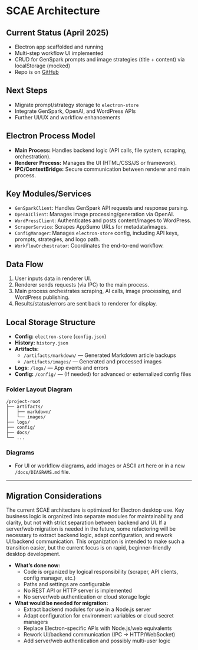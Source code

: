 # SCAE Architecture

## Current Status (April 2025)
- Electron app scaffolded and running
- Multi-step workflow UI implemented
- CRUD for GenSpark prompts and image strategies (title + content) via localStorage (mocked)
- Repo is on [GitHub](https://github.com/DonMecca/stackauto)

## Next Steps
- Migrate prompt/strategy storage to `electron-store`
- Integrate GenSpark, OpenAI, and WordPress APIs
- Further UI/UX and workflow enhancements

## Electron Process Model
- **Main Process:** Handles backend logic (API calls, file system, scraping, orchestration).
- **Renderer Process:** Manages the UI (HTML/CSS/JS or framework).
- **IPC/ContextBridge:** Secure communication between renderer and main process.

## Key Modules/Services
- `GenSparkClient`: Handles GenSpark API requests and response parsing.
- `OpenAIClient`: Manages image processing/generation via OpenAI.
- `WordPressClient`: Authenticates and posts content/images to WordPress.
- `ScraperService`: Scrapes AppSumo URLs for metadata/images.
- `ConfigManager`: Manages `electron-store` config, including API keys, prompts, strategies, and logo path.
- `WorkflowOrchestrator`: Coordinates the end-to-end workflow.

## Data Flow
1. User inputs data in renderer UI.
2. Renderer sends requests (via IPC) to the main process.
3. Main process orchestrates scraping, AI calls, image processing, and WordPress publishing.
4. Results/status/errors are sent back to renderer for display.

## Local Storage Structure
- **Config:** `electron-store` (`config.json`)
- **History:** `history.json`
- **Artifacts:**
  - `/artifacts/markdown/` — Generated Markdown article backups
  - `/artifacts/images/` — Generated and processed images
- **Logs:** `/logs/` — App events and errors
- **Config:** `/config/` — (If needed) for advanced or externalized config files

### Folder Layout Diagram

```
/project-root
├── artifacts/
│   ├── markdown/
│   └── images/
├── logs/
├── config/
├── docs/
└── ...
```

### Diagrams
- For UI or workflow diagrams, add images or ASCII art here or in a new `/docs/DIAGRAMS.md` file.

---

## Migration Considerations

The current SCAE architecture is optimized for Electron desktop use. Key business logic is organized into separate modules for maintainability and clarity, but not with strict separation between backend and UI. If a server/web migration is needed in the future, some refactoring will be necessary to extract backend logic, adapt configuration, and rework UI/backend communication. This organization is intended to make such a transition easier, but the current focus is on rapid, beginner-friendly desktop development.

- **What’s done now:**
  - Code is organized by logical responsibility (scraper, API clients, config manager, etc.)
  - Paths and settings are configurable
  - No REST API or HTTP server is implemented
  - No server/web authentication or cloud storage logic
- **What would be needed for migration:**
  - Extract backend modules for use in a Node.js server
  - Adapt configuration for environment variables or cloud secret managers
  - Replace Electron-specific APIs with Node.js/web equivalents
  - Rework UI/backend communication (IPC → HTTP/WebSocket)
  - Add server/web authentication and possibly multi-user logic
